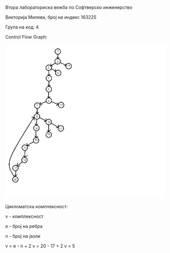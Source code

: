 Втора лабораториска вежба по Софтверско инженерство

Викторија Милева, број на индекс 163225

Група на код: 4

Control Flow Graph:

![Control Flow Graph](https://github.com/ViktorijaMileva/SI_lab2_163225/blob/master/CFG.png)

Цикломатска комплексност:

v - комплексност

е - број на ребра

n - број на јазли

v = e - n + 2
v = 20 - 17 + 2
v = 5


